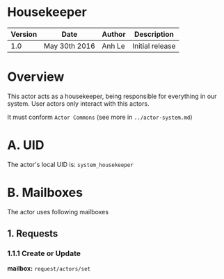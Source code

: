 Housekeeper
===================

Version | Date          | Author | Description
------- | ------------- | ------ | ---------------
1.0     | May 30th 2016 | Anh Le | Initial release

# Overview

This actor acts as a housekeeper, being responsible for everything in our system. User actors only interact with this actors.

It must conform `Actor Commons` (see more in `../actor-system.md`)

# A. UID
The actor's local UID is: `system_housekeeper`

# B. Mailboxes
The actor uses following mailboxes

## 1. Requests
### 1.1.1 Create or Update
**mailbox:** `request/actors/set`
